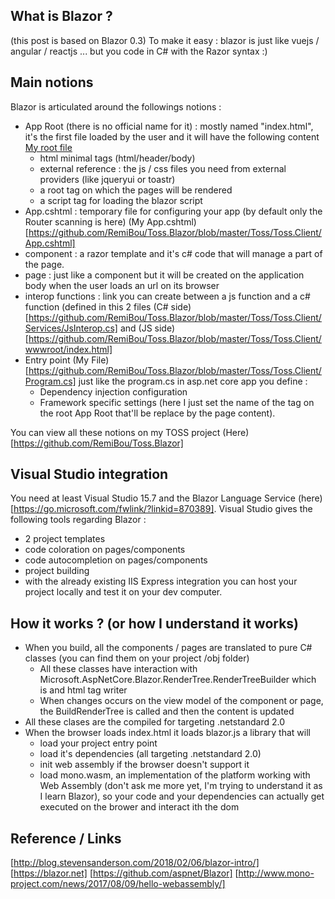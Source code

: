 ## What is Blazor ?
(this post is based on Blazor 0.3)
To make it easy : blazor is just like vuejs / angular / reactjs ... but you code in C# with the Razor syntax :)

## Main notions
Blazor is articulated around the followings notions :
- App Root (there is no official name for it) : mostly named "index.html", it's the first file loaded by the user and it will have the following content [My root file](https://github.com/RemiBou/Toss.Blazor/blob/master/Toss/Toss.Client/wwwroot/index.html)
  - html minimal tags (html/header/body)
  - external reference : the js / css files you need from external providers (like jqueryui or toastr)
  - a root tag on which the pages will be rendered
  - a script tag for loading the blazor script
- App.cshtml : temporary file for configuring your app (by default only the Router scanning is here) (My App.cshtml)[https://github.com/RemiBou/Toss.Blazor/blob/master/Toss/Toss.Client/App.cshtml]
- component : a razor template and it's c# code that will manage a part of the page.
- page : just like a component but it will be created on the application body when the user loads an url on its browser
- interop functions : link you can create between a js function and a c# function (defined in this 2 files (C# side)[https://github.com/RemiBou/Toss.Blazor/blob/master/Toss/Toss.Client/Services/JsInterop.cs] and (JS side)[https://github.com/RemiBou/Toss.Blazor/blob/master/Toss/Toss.Client/wwwroot/index.html]
- Entry point (My File)[https://github.com/RemiBou/Toss.Blazor/blob/master/Toss/Toss.Client/Program.cs] just like the program.cs in asp.net core app you define :
  - Dependency injection configuration
  - Framework specific settings (here I just set the name of the tag on the root App Root that'll be replace by the page content).

You can view all these notions on my TOSS project (Here)[https://github.com/RemiBou/Toss.Blazor]

## Visual Studio integration
You need at least Visual Studio 15.7 and the Blazor Language Service (here)[https://go.microsoft.com/fwlink/?linkid=870389].
Visual Studio gives the following tools regarding Blazor :
- 2 project templates
- code coloration on pages/components
- code autocompletion on pages/components
- project building
- with the already existing IIS Express integration you can host your project locally and test it on your dev computer.

## How it works ? (or how I understand it works)
- When you build, all the components / pages are translated to pure C# classes (you can find them on your project /obj folder)
  - All these classes have interaction with Microsoft.AspNetCore.Blazor.RenderTree.RenderTreeBuilder which is and html tag writer
  - When changes occurs on the view model of the component or page, the  BuildRenderTree is called and then the content is updated
- All these clases are the compiled for targeting .netstandard 2.0
- When the browser loads index.html it loads blazor.js a library that will 
  - load your project entry point
  - load it's dependencies (all targeting .netstandard 2.0)
  - init web assembly if the browser doesn't support it
  - load mono.wasm, an implementation of the platform working with Web Assembly (don't ask me more yet, I'm trying to understand it as I learn Blazor), so your code and your dependencies can actually get executed on the brower and interact ith the dom

## Reference / Links
[http://blog.stevensanderson.com/2018/02/06/blazor-intro/]
[https://blazor.net]
[https://github.com/aspnet/Blazor]
[http://www.mono-project.com/news/2017/08/09/hello-webassembly/]
